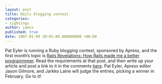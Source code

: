 ```yaml
---
layout: post
title: Rails blogging contest
categories:
- sightings
author: jamis
published: true
date: 2007-01-09 20:05:00.000000000 +00:00
---
```

<p>Pat Eyler is running a Ruby blogging contest, sponsored by Apress, and the first month&#8217;s topic is <a href="http://on-ruby.blogspot.com/2007/01/win-books-by-blogging.html">Rails Revelations: How Rails made me a better programmmer</a>. Read the requirements at that post, and then write up your article and post a link to it in the comments <a href="http://on-ruby.blogspot.com/2007/01/win-books-by-blogging.html#comments">here</a>. Pat Eyler, Apress editor Jason Gilmore, and Jarkko Laine will judge the entries, picking a winner in February. Go to it!</p>